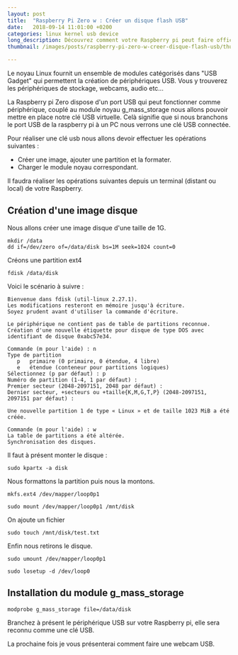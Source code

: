 ```yaml
---
layout: post
title:  "Raspberry Pi Zero w : Créer un disque flash USB"
date:   2018-09-14 11:01:00 +0200
categories: linux kernel usb device
long_description: Découvrez comment votre Raspberry pi peut faire office de disque flash USB.
thumbnail: /images/posts/raspberry-pi-zero-w-creer-disque-flash-usb/thumbnail.png

---
```


Le noyau Linux fournit un ensemble de modules catégorisés dans "USB Gadget" qui permettent la création de périphériques USB. Vous y trouverez les périphériques de stockage, webcams, audio etc...

La Raspberry pi Zero dispose d'un port USB qui peut fonctionner comme périphérique, couplé au module noyau g_mass_storage nous allons pouvoir mettre en place notre clé USB virtuelle. Celà signifie que si nous branchons le port USB de la raspberry pi à un PC nous verrons une clé USB connectée.

Pour réaliser une clé usb nous allons devoir effectuer les opérations suivantes :

* Créer une image, ajouter une partition et la formater.
* Charger le module noyau correspondant.

Il faudra réaliser les opérations suivantes depuis un terminal (distant ou local) de votre Raspberry.

## Création d'une image disque


Nous allons créer une image disque d'une taille de 1G.
```
mkdir /data
dd if=/dev/zero of=/data/disk bs=1M seek=1024 count=0
```

Créons une partition ext4
```
fdisk /data/disk
```

Voici le scénario à suivre :

```
Bienvenue dans fdisk (util-linux 2.27.1).
Les modifications resteront en mémoire jusqu'à écriture.
Soyez prudent avant d'utiliser la commande d'écriture.

Le périphérique ne contient pas de table de partitions reconnue.
Création d'une nouvelle étiquette pour disque de type DOS avec identifiant de disque 0xabc57e34.

Commande (m pour l'aide) : n
Type de partition
   p   primaire (0 primaire, 0 étendue, 4 libre)
   e   étendue (conteneur pour partitions logiques)
Sélectionnez (p par défaut) : p
Numéro de partition (1-4, 1 par défaut) :
Premier secteur (2048-2097151, 2048 par défaut) :
Dernier secteur, +secteurs ou +taille{K,M,G,T,P} (2048-2097151, 2097151 par défaut) :

Une nouvelle partition 1 de type « Linux » et de taille 1023 MiB a été créée.

Commande (m pour l'aide) : w
La table de partitions a été altérée.
Synchronisation des disques.

```

Il faut à présent monter le disque :

```
sudo kpartx -a disk

```

Nous formattons la partition puis nous la montons.

```
mkfs.ext4 /dev/mapper/loop0p1

sudo mount /dev/mapper/loop0p1 /mnt/disk
```

On ajoute un fichier

```
sudo touch /mnt/disk/test.txt
```

Enfin nous retirons le disque.

```
sudo umount /dev/mapper/loop0p1

sudo losetup -d /dev/loop0
```

## Installation du module g_mass_storage

```
modprobe g_mass_storage file=/data/disk
```

Branchez à présent le périphérique USB sur votre Raspberry pi, elle sera reconnu comme une clé USB.  

La prochaine fois je vous présenterai comment faire une webcam USB.
